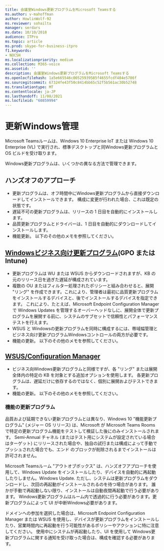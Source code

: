 ```yaml
---
title: 会議室Windows更新プログラムをMicrosoft Teamsする
ms.author: v-mahoffman
author: HowlinWolf-92
ms.reviewer: sohailta
manager: serdars
ms.date: 10/10/2018
audience: ITPro
ms.topic: article
ms.prod: skype-for-business-itpro
f1.keywords:
- NOCSH
ms.localizationpriority: medium
ms.collection: M365-voice
ms.assetid: ''
description: 会議室Windows更新プログラムをMicrosoft Teamsする
ms.openlocfilehash: 1a5e665546c00525939585f4655fcdf404e5786f
ms.sourcegitcommit: 67324fe43f50c8414bb65c52f5b561ac30b52748
ms.translationtype: MT
ms.contentlocale: ja-JP
ms.lasthandoff: 11/08/2021
ms.locfileid: "60859994"
---
```

# <a name="manage-windows-updates"></a>更新Windows管理

Microsoft Teamsルームは、Windows 10 Enterprise IoT または Windows 10 Enterprise (VL) で実行され、標準デスクトップと同Windows更新プログラムと OS ビルドを受け取ります。

Windows更新プログラムは、いくつかの異なる方法で管理できます。

## <a name="hands-off-approach"></a>ハンズオフのアプローチ 
- 更新プログラムは、オフ時間中にWindows更新プログラムから直接ダウンロードしてインストールできます。 構成に変更が行われた場合、これは既定の状態です。
- 遅延不可の更新プログラムは、リリースの 1 日目を自動的にインストールします。 
- 品質更新プログラムとドライバーは、1 日目を自動的にダウンロードしてインストールします。 
- 機能更新。 以下のその他のメモを参照してください。 

## <a name="windows-updates-for-business-gpo-or-intune"></a>[Windowsビジネス向け更新プログラム](/windows/deployment/update/waas-manage-updates-wufb)(GPO または Intune)   
- 更新プログラムは WU または WSUS からダウンロードされますが、KB の元のリリース日を過ぎた遅延が構成されています。 
- 複数の OU またはフィルター処理されたポリシーと組み合わせると、展開 "リング" を作成できます。これにより、管理者は最初に品質更新プログラムをインストールするデバイスと、後でインストールするデバイスを指定できます。 これにより、たとえば、Microsoft Endpoint Configuration Manager で Windows Updates を管理するオーバーヘッドなしに、展開全体で更新プログラムを展開する前に、システムのサブセットで信頼性とパフォーマンステストを行えます。
- WSUS と Windowsの更新プログラムを同時に[](/windows/deployment/update/waas-integrate-wufb)構成するには、帯域幅管理とビジネス向け更新プログラムWindowsコントロールの両方が必要です。
- 機能の更新。 以下のその他のメモを参照してください。

## <a name="wsusconfiguration-manager"></a>[WSUS/Configuration Manager](/windows/deployment/update/waas-manage-updates-configuration-manager)
- ビジネス向Windows更新プログラムと同様ですが、各 "リング" または展開全体内の特定の KB を対象とする追加オプションを使用します。 各更新プログラムは、遅延だけに依存するのではなく、個別に展開およびテストできます。 
- 機能の更新。 以下のその他のメモを参照してください。


### <a name="feature-updates"></a>機能の更新プログラム

品質および延期できない更新プログラムとは異なり、Windows 10 "機能更新プログラム" (メジャー OS リリース) は、Microsoft が Microsoft Teams Rooms で特定の更新プログラム機能をテストして検証した後にのみインストールされます。 Semi-Annual チャネル (またはテスト用にシステムが設定されている場合はターゲット) にリリースされた場合や、独自の試行または構成によって手動でプッシュされた場合でも、エンド のブロックが削除されるまでインストールは許可されません。

Microsoft Teamsルーム "アウトオブボックス" は、ハンズオフアプローチを使用して、Windows Update をインストールしたり、デバイスを自動的に再起動したりしません。Windows Update. ただし、システムは更新プログラムをダウンロードし、次回の再起動がインストールされるのを待つ場合があります。 誰かが手動で再起動しない限り、インストールは自動夜間再起動で行う必要があります。 Windows更新プログラムはルーム内で透過的に行う必要があります。更新プログラムによって UI が中断Windows必要があります。

ドメインへの参加を選択した場合は、Microsoft Endpoint Configuration Manager または WSUS を使用し、デバイスが更新プログラムをインストールしたり、営業時間内に再起動を行う可能性があるポリシーやアクションに特に注意してください。 使用中にシステムが再起動したり、UI を使用して Windows更新プログラムに関する通知を受け取った場合は、構成を確認する必要があります。